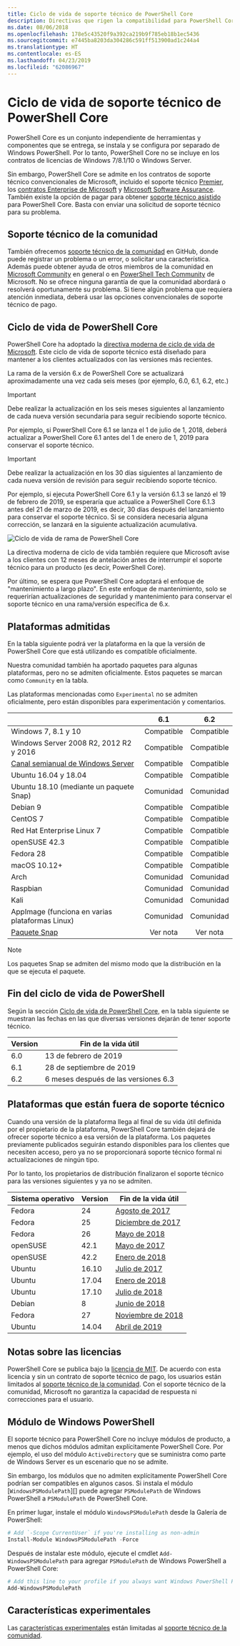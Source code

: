 ```yaml
---
title: Ciclo de vida de soporte técnico de PowerShell Core
description: Directivas que rigen la compatibilidad para PowerShell Core
ms.date: 08/06/2018
ms.openlocfilehash: 178e5c43520f9a392ca219b9f785eb18b1ec5436
ms.sourcegitcommit: e7445ba8203da304286c591ff513900ad1c244a4
ms.translationtype: HT
ms.contentlocale: es-ES
ms.lasthandoff: 04/23/2019
ms.locfileid: "62086967"
---
```

# <a name="powershell-core-support-lifecycle"></a>Ciclo de vida de soporte técnico de PowerShell Core

PowerShell Core es un conjunto independiente de herramientas y componentes que se entrega, se instala y se configura por separado de Windows PowerShell.
Por lo tanto, PowerShell Core no se incluye en los contratos de licencias de Windows 7/8.1/10 o Windows Server.

Sin embargo, PowerShell Core se admite en los contratos de soporte técnico convencionales de Microsoft, incluido el soporte técnico [Premier][], los [contratos Enterprise de Microsoft][enterprise-agreement] y [Microsoft Software Assurance][assurance].
También existe la opción de pagar para obtener [soporte técnico asistido][] para PowerShell Core. Basta con enviar una solicitud de soporte técnico para su problema.

## <a name="community-support"></a>Soporte técnico de la comunidad

También ofrecemos [soporte técnico de la comunidad][] en GitHub, donde puede registrar un problema o un error, o solicitar una característica.
Además puede obtener ayuda de otros miembros de la comunidad en [Microsoft Community][] en general o en [PowerShell Tech Community][] de Microsoft.
No se ofrece ninguna garantía de que la comunidad abordará o resolverá oportunamente su problema.
Si tiene algún problema que requiera atención inmediata, deberá usar las opciones convencionales de soporte técnico de pago.

## <a name="lifecycle-of-powershell-core"></a>Ciclo de vida de PowerShell Core

PowerShell Core ha adoptado la [directiva moderna de ciclo de vida de Microsoft][modern].
Este ciclo de vida de soporte técnico está diseñado para mantener a los clientes actualizados con las versiones más recientes.

La rama de la versión 6.x de PowerShell Core se actualizará aproximadamente una vez cada seis meses (por ejemplo, 6.0, 6.1, 6.2, etc.)

> [!IMPORTANT]
> Debe realizar la actualización en los seis meses siguientes al lanzamiento de cada nueva versión secundaria para seguir recibiendo soporte técnico.

Por ejemplo, si PowerShell Core 6.1 se lanza el 1 de julio de 1, 2018, deberá actualizar a PowerShell Core 6.1 antes del 1 de enero de 1, 2019 para conservar el soporte técnico.

> [!IMPORTANT]
> Debe realizar la actualización en los 30 días siguientes al lanzamiento de cada nueva versión de revisión para seguir recibiendo soporte técnico.

Por ejemplo, si ejecuta PowerShell Core 6.1 y la versión 6.1.3 se lanzó el 19 de febrero de 2019, se esperaría que actualice a PowerShell Core 6.1.3 antes del 21 de marzo de 2019, es decir, 30 días después del lanzamiento para conservar el soporte técnico.
Si se considera necesaria alguna corrección, se lanzará en la siguiente actualización acumulativa.

![Ciclo de vida de rama de PowerShell Core][lifecycle-chart]

La directiva moderna de ciclo de vida también requiere que Microsoft avise a los clientes con 12 meses de antelación antes de interrumpir el soporte técnico para un producto (es decir, PowerShell Core).

Por último, se espera que PowerShell Core adoptará el enfoque de "mantenimiento a largo plazo".
En este enfoque de mantenimiento, solo se requerirían actualizaciones de seguridad y mantenimiento para conservar el soporte técnico en una rama/versión específica de 6.x.

## <a name="supported-platforms"></a>Plataformas admitidas

En la tabla siguiente podrá ver la plataforma en la que la versión de PowerShell Core que está utilizando es compatible oficialmente.

Nuestra comunidad también ha aportado paquetes para algunas plataformas, pero no se admiten oficialmente.
Estos paquetes se marcan como `Community` en la tabla.

Las plataformas mencionadas como `Experimental` no se admiten oficialmente, pero están disponibles para experimentación y comentarios.

|                                                   | 6.1         | 6.2         |
|---------------------------------------------------|:-----------:|:-----------:|
| Windows 7, 8.1 y 10                            | Compatible   | Compatible   |
| Windows Server 2008 R2, 2012 R2 y 2016             | Compatible   | Compatible   |
| [Canal semianual de Windows Server][semi-annual] | Compatible   | Compatible   |
| Ubuntu 16.04 y 18.04                            | Compatible   | Compatible   |
| Ubuntu 18.10 (mediante un paquete Snap)                   | Comunidad   | Comunidad   |
| Debian 9                                          | Compatible   | Compatible   |
| CentOS 7                                          | Compatible   | Compatible   |
| Red Hat Enterprise Linux 7                        | Compatible   | Compatible   |
| openSUSE 42.3                                     | Compatible   | Compatible   |
| Fedora 28                                         | Compatible   | Compatible   |
| macOS 10.12+                                      | Compatible   | Compatible   |
| Arch                                              | Comunidad   | Comunidad   |
| Raspbian                                          | Comunidad   | Comunidad   |
| Kali                                              | Comunidad   | Comunidad   |
| AppImage (funciona en varias plataformas Linux)     | Comunidad   | Comunidad   |
| [Paquete Snap](https://snapcraft.io/powershell)   | Ver nota    | Ver nota    |

> [!NOTE]
> Los paquetes Snap se admiten del mismo modo que la distribución en la que se ejecuta el paquete.

## <a name="powershell-release-end-of-life"></a>Fin del ciclo de vida de PowerShell

Según la sección [Ciclo de vida de PowerShell Core](#lifecycle-of-powershell-core), en la tabla siguiente se muestran las fechas en las que diversas versiones dejarán de tener soporte técnico.

| Version | Fin de la vida útil                   |
|---------|-------------------------------|
| 6.0     | 13 de febrero de 2019             |
| 6.1     | 28 de septiembre de 2019            |
| 6.2     | 6 meses después de las versiones 6.3   |

## <a name="platforms-which-are-out-of-support"></a>Plataformas que están fuera de soporte técnico

Cuando una versión de la plataforma llega al final de su vida útil definida por el propietario de la plataforma, PowerShell Core también dejará de ofrecer soporte técnico a esa versión de la plataforma.
Los paquetes previamente publicados seguirán estando disponibles para los clientes que necesiten acceso, pero ya no se proporcionará soporte técnico formal ni actualizaciones de ningún tipo.

Por lo tanto, los propietarios de distribución finalizaron el soporte técnico para las versiones siguientes y ya no se admiten.

| Sistema operativo       | Version | Fin de la vida útil                                                                                 |
|----------|---------|---------------------------------------------------------------------------------------------|
| Fedora   | 24      | [Agosto de 2017](https://fedoramagazine.org/fedora-24-eol/)                                    |
| Fedora   | 25      | [Diciembre de 2017](https://fedoramagazine.org/fedora-25-end-life/)                             |
| Fedora   | 26      | [Mayo de 2018](https://fedoramagazine.org/fedora-26-end-life/)                                  |
| openSUSE | 42.1    | [Mayo de 2017](https://lists.opensuse.org/opensuse-security-announce/2017-05/msg00053.html)     |
| openSUSE | 42.2    | [Enero de 2018](https://lists.opensuse.org/opensuse-security-announce/2017-11/msg00066.html) |
| Ubuntu   | 16.10   | [Julio de 2017](https://lists.ubuntu.com/archives/ubuntu-announce/2017-July/000223.html)        |
| Ubuntu   | 17.04   | [Enero de 2018](https://lists.ubuntu.com/archives/ubuntu-announce/2018-January.txt)          |
| Ubuntu   | 17.10   | [Julio de 2018](https://lists.ubuntu.com/archives/ubuntu-announce/2018-July/000232.html)        |
| Debian   | 8       | [Junio de 2018](https://lists.debian.org/debian-security-announce/2018/msg00132.html)           |
| Fedora   | 27      | [Noviembre de 2018](https://fedoramagazine.org/fedora-27-end-of-life/)                          |
| Ubuntu   | 14.04   | [Abril de 2019](https://wiki.ubuntu.com/Releases)                                              |

## <a name="notes-on-licensing"></a>Notas sobre las licencias

PowerShell Core se publica bajo la [licencia de MIT][].
De acuerdo con esta licencia y sin un contrato de soporte técnico de pago, los usuarios están limitados al [soporte técnico de la comunidad][].
Con el soporte técnico de la comunidad, Microsoft no garantiza la capacidad de respuesta ni correcciones para el usuario.

## <a name="windows-powershell-module"></a>Módulo de Windows PowerShell

El soporte técnico para PowerShell Core no incluye módulos de producto, a menos que dichos módulos admitan explícitamente PowerShell Core.
Por ejemplo, el uso del módulo `ActiveDirectory` que se suministra como parte de Windows Server es un escenario que no se admite.

Sin embargo, los módulos que no admiten explícitamente PowerShell Core podrían ser compatibles en algunos casos.
Si instala el módulo [`WindowsPSModulePath`][] puede agregar `PSModulePath` de Windows PowerShell a `PSModulePath` de PowerShell Core.

En primer lugar, instale el módulo `WindowsPSModulePath` desde la Galería de PowerShell:

```powershell
# Add `-Scope CurrentUser` if you're installing as non-admin
Install-Module WindowsPSModulePath -Force
```

Después de instalar este módulo, ejecute el cmdlet `Add-WindowsPSModulePath` para agregar `PSModulePath` de Windows PowerShell a PowerShell Core:

```powershell
# Add this line to your profile if you always want Windows PowerShell PSModulePath
Add-WindowsPSModulePath
```

## <a name="experimental-features"></a>Características experimentales

Las [características experimentales][] están limitadas al [soporte técnico de la comunidad](#community-support).

[Premier]: https://www.microsoft.com/en-us/microsoftservices/support.aspx
[enterprise-agreement]: https://www.microsoft.com/en-us/licensing/licensing-programs/enterprise.aspx
[assurance]: https://www.microsoft.com/en-us/licensing/licensing-programs/software-assurance-default.aspx
[Soporte técnico de la comunidad]: https://github.com/powershell/powershell/issues
[Microsoft Community]: https://answers.microsoft.com/
[PowerShell Tech Community]: https://techcommunity.microsoft.com/t5/PowerShell/ct-p/WindowsPowerShell
[Soporte técnico asistido]: https://support.microsoft.com/assistedsupportproducts
[modern]: https://support.microsoft.com/help/30881/modern-lifecycle-policy
[lifecycle-chart]: ./images/modern-lifecycle.png
[semi-annual]: https://docs.microsoft.com/windows-server/get-started/semi-annual-channel-overview
[Licencia de MIT]: https://github.com/PowerShell/PowerShell/blob/master/LICENSE.txt
["WindowsPSModulePath"]: https://www.powershellgallery.com/packages/WindowsPSModulePath/
[Características experimentales]: /powershell/module/microsoft.powershell.core/about/about_powershell_config?view=powershell-6#experimentalfeatures
